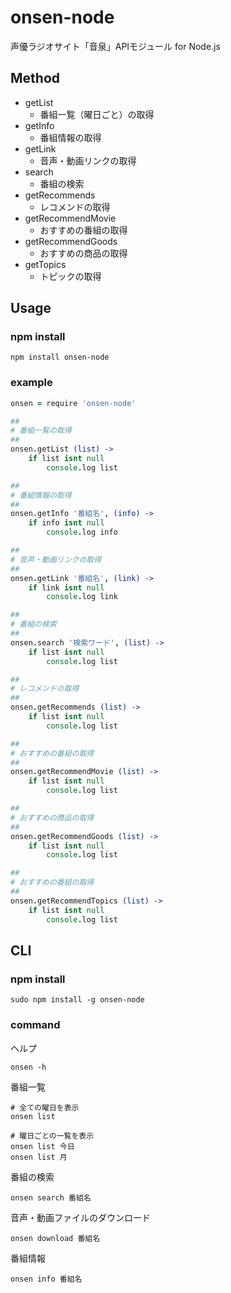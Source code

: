 # onsen-node
声優ラジオサイト「音泉」APIモジュール for Node.js

## Method
- getList
  - 番組一覧（曜日ごと）の取得
- getInfo 
  - 番組情報の取得
- getLink
  - 音声・動画リンクの取得
- search
  - 番組の検索
- getRecommends
  - レコメンドの取得
- getRecommendMovie
  - おすすめの番組の取得
- getRecommendGoods
  - おすすめの商品の取得
- getTopics
  - トピックの取得

## Usage
### npm install
```
npm install onsen-node
```

### example
```coffeescript
onsen = require 'onsen-node'

##
# 番組一覧の取得
##
onsen.getList (list) ->
	if list isnt null
		console.log list

##
# 番組情報の取得
##
onsen.getInfo '番組名', (info) ->
	if info isnt null
		console.log info

##
# 音声・動画リンクの取得
## 
onsen.getLink '番組名', (link) ->
	if link isnt null
		console.log link

##
# 番組の検索
##
onsen.search '検索ワード', (list) ->
	if list isnt null
		console.log list

##
# レコメンドの取得
##
onsen.getRecommends (list) ->
	if list isnt null
		console.log list

##
# おすすめの番組の取得
##
onsen.getRecommendMovie (list) ->
	if list isnt null
		console.log list

##
# おすすめの商品の取得
##
onsen.getRecommendGoods (list) ->
	if list isnt null
		console.log list

##
# おすすめの番組の取得
##
onsen.getRecommendTopics (list) ->
	if list isnt null
		console.log list
```

## CLI
### npm install
```
sudo npm install -g onsen-node
```

### command
ヘルプ
```
onsen -h
```

番組一覧
```
# 全ての曜日を表示
onsen list 

# 曜日ごとの一覧を表示
onsen list 今日
onsen list 月
```

番組の検索
```
onsen search 番組名
```

音声・動画ファイルのダウンロード
```
onsen download 番組名
```

番組情報
```
onsen info 番組名
```